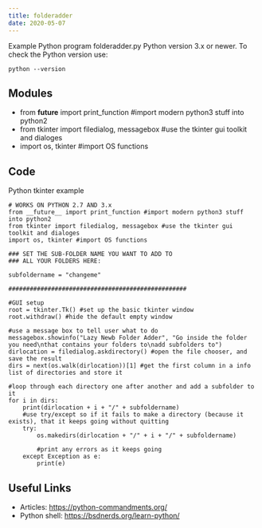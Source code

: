 ```yaml
---
title: folderadder
date: 2020-05-07
---
```

Example Python program folderadder.py
Python version 3.x or newer.
To check the Python version use:

    python --version

## Modules

* from __future__ import print_function #import modern python3 stuff into python2
* from tkinter import filedialog, messagebox #use the tkinter gui toolkit and dialoges
* import os, tkinter #import OS functions

## Code

Python tkinter example

    # WORKS ON PYTHON 2.7 AND 3.x
    from __future__ import print_function #import modern python3 stuff into python2
    from tkinter import filedialog, messagebox #use the tkinter gui toolkit and dialoges
    import os, tkinter #import OS functions
    
    ### SET THE SUB-FOLDER NAME YOU WANT TO ADD TO
    ### ALL YOUR FOLDERS HERE:
    
    subfoldername = "changeme"
    
    ##################################################
    
    #GUI setup
    root = tkinter.Tk() #set up the basic tkinter window
    root.withdraw() #hide the default empty window
    
    #use a message box to tell user what to do
    messagebox.showinfo("Lazy Newb Folder Adder", "Go inside the folder you need\nthat contains your folders to\nadd subfolders to")
    dirlocation = filedialog.askdirectory() #open the file chooser, and save the result
    dirs = next(os.walk(dirlocation))[1] #get the first column in a info list of directories and store it
    
    #loop through each directory one after another and add a subfolder to it
    for i in dirs:
        print(dirlocation + i + "/" + subfoldername)
        #use try/except so if it fails to make a directory (because it exists), that it keeps going without quitting
        try:
            os.makedirs(dirlocation + "/" + i + "/" + subfoldername)
            
            #print any errors as it keeps going
        except Exception as e:
            print(e)

## Useful Links

- Articles: https://python-commandments.org/
- Python shell: https://bsdnerds.org/learn-python/
